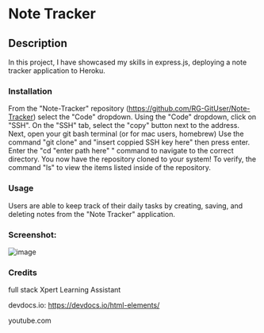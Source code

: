 # Note Tracker

## Description
In this project, I have showcased my skills in express.js, deploying a note tracker application to Heroku. 

### Installation
From the "Note-Tracker" repository (https://github.com/RG-GitUser/Note-Tracker) select the "Code" dropdown.
Using the "Code" dropdown, click on "SSH".
On the "SSH" tab, select the "copy" button next to the address.
Next, open your git bash terminal (or for mac users, homebrew)
Use the command "git clone" and "insert coppied SSH key here" then press enter.
Enter the "cd "enter path here" " command to navigate to the correct directory.
You now have the repository cloned to your system! To verify, the command "ls" to view the items listed inside of the repository.


### Usage

Users are able to keep track of their daily tasks by creating, saving, and deleting notes from the "Note Tracker" application. 

### Screenshot: 

![image](https://github.com/RG-GitUser/Note-Tracker/assets/139709113/dfeec8cc-dd4e-4d76-a089-fd5d21a3e5e5)


### Credits
full stack Xpert Learning Assistant

devdocs.io: https://devdocs.io/html-elements/

youtube.com
